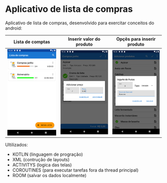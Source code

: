 # Aplicativo de lista de compras

Aplicativo de lista de compras, desenvolvido para exercitar conceitos do android:

| Lista de comptas                   | Inserir valor do produto                         | Opçẽs para inserir produto                     |
|------------------------------------|--------------------------------------------------|------------------------------------------------|
| ![Screenshot](ScreenShots/shoplist.png) | ![Screenshot](ScreenShots/add_price_product.png) | ![Screenshot](ScreenShots/add_product_options.png) |

Ultilizados:
* KOTLIN (linguagem de progração)
* XML (contrução de layouts)
* ACTIVITYS (logica das telas)
* COROUTINES (para executar tarefas fora da thread principal)
* ROOM (salvar os dados localmente)
